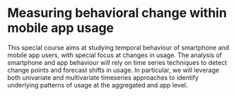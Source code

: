 # Measuring behavioral change within mobile app usage
This special course aims at studying temporal behaviour of smartphone and mobile app users, with special focus at changes in usage. The analysis of smartphone and app behaviour will rely on time series techniques to detect change points and forecast shifts in usage. In particular, we will leverage both univariate and multivariate timeseries approaches to identify underlying patterns of usage at the aggregated and app level.
